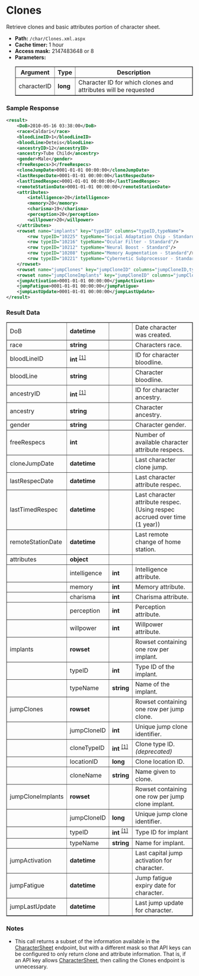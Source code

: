 # Clones
Retrieve clones and basic attributes portion of character sheet.

* __Path:__ ``/char/Clones.xml.aspx``
* __Cache timer:__ 1 hour
* __Access mask:__ 2147483648 or 8
* __Parameters:__
    <table border="1">
        <tbody>
            <tr>
                <th>Argument</th>
                <th>Type</th>
                <th>Description</th>
            </tr>
            <tr>
                <td>characterID</td>
                <td><strong>long</strong></td>
                <td>Character ID for which clones and attributes  will be requested</td>
            </tr>
        </tbody>
    </table>

### Sample Response

```xml
<result>
    <DoB>2010-05-16 03:38:00</DoB>
    <race>Caldari</race>
    <bloodLineID>1</bloodLineID>
    <bloodLine>Deteis</bloodLine>
    <ancestryID>12</ancestryID>
    <ancestry>Tube Child</ancestry>
    <gender>Male</gender>
    <freeRespecs>3</freeRespecs>
    <cloneJumpDate>0001-01-01 00:00:00</cloneJumpDate>
    <lastRespecDate>0001-01-01 00:00:00</lastRespecDate>
    <lastTimedRespec>0001-01-01 00:00:00</lastTimedRespec>
    <remoteStationDate>0001-01-01 00:00:00</remoteStationDate>
    <attributes>
        <intelligence>20</intelligence>
        <memory>20</memory>
        <charisma>19</charisma>
        <perception>20</perception>
        <willpower>20</willpower>
    </attributes>
    <rowset name="implants" key="typeID" columns="typeID,typeName">
        <row typeID="10225" typeName="Social Adaptation Chip - Standard"/>
        <row typeID="10216" typeName="Ocular Filter - Standard"/>
        <row typeID="10212" typeName="Neural Boost - Standard"/>
        <row typeID="10208" typeName="Memory Augmentation - Standard"/>
        <row typeID="10221" typeName="Cybernetic Subprocessor - Standard"/>
    </rowset>
    <rowset name="jumpClones" key="jumpCloneID" columns="jumpCloneID,typeID,locationID,cloneName"/>
    <rowset name="jumpCloneImplants" key="jumpCloneID" columns="jumpCloneID,typeID,typeName"/>
    <jumpActivation>0001-01-01 00:00:00</jumpActivation>
    <jumpFatigue>0001-01-01 00:00:00</jumpFatigue>
    <jumpLastUpdate>0001-01-01 00:00:00</jumpLastUpdate>
</result>
```

### Result Data

<table border="1">
    <tbody>
        <tr>
            <td>DoB</td>
            <td><strong>datetime</strong></td>
            <td></td>
            <td>Date character was created.</td>
        </tr>
        <tr>
            <td>race</td>
            <td><strong>string</strong></td>
            <td></td>
            <td>Characters race.</td>
        </tr>
        <tr>
            <td>bloodLineID</td>
            <td nowrap>
                <strong>int</strong>
                <sup>
                    <a href="../../sde/mssql/mssql_chrBloodlines.html">[1]</a>
                </sup>
            </td>
            <td></td>
            <td>ID for character bloodline.</td>
        </tr>
        <tr>
            <td>bloodLine</td>
            <td><strong>string</strong></td>
            <td></td>
            <td>Character bloodline.</td>
        </tr>
        <tr>
            <td>ancestryID</td>
            <td nowrap>
                <strong>int</strong>
                <sup>
                    <a href="../../sde/mssql/mssql_chrAncestries.html">[1]</a>
                </sup>
            </td>
            <td></td>
            <td>ID for character ancestry.</td>
        </tr>
        <tr>
            <td>ancestry</td>
            <td><strong>string</strong></td>
            <td></td>
            <td>Character ancestry.</td>
        </tr>
        <tr>
            <td>gender</td>
            <td><strong>string</strong></td>
            <td></td>
            <td>Character gender.</td>
        </tr>
        <tr>
            <td>freeRespecs</td>
            <td><strong>int</strong></td>
            <td></td>
            <td>Number of available character attribute respecs.</td>
        </tr>
        <tr>
            <td>cloneJumpDate</td>
            <td><strong>datetime</strong></td>
            <td></td>
            <td>Last character clone jump.</td>
        </tr>
        <tr>
            <td>lastRespecDate</td>
            <td><strong>datetime</strong></td>
            <td></td>
            <td>Last character attribute respec.</td>
        </tr>
        <tr>
            <td>lastTimedRespec</td>
            <td><strong>datetime</strong></td>
            <td></td>
            <td>Last character attribute respec. (Using respec accrued over time (1 year))</td>
        </tr>
        <tr>
            <td>remoteStationDate</td>
            <td><strong>datetime</strong></td>
            <td></td>
            <td>Last remote change of home station.</td>
        </tr>
        <tr>
            <td>attributes</td>
            <td><strong>object</strong></td>
            <td></td>
            <td></td>
        </tr>
        <tr>
            <td></td>
            <td>intelligence</td>
            <td><strong>int</strong></td>
            <td>Intelligence attribute.</td>
        </tr>
        <tr>
            <td></td>
            <td>memory</td>
            <td><strong>int</strong></td>
            <td>Memory attribute.</td>
        </tr>
        <tr>
            <td></td>
            <td>charisma</td>
            <td><strong>int</strong></td>
            <td>Charisma attribute.</td>
        </tr>
        <tr>
            <td></td>
            <td>perception</td>
            <td><strong>int</strong></td>
            <td>Perception attribute.</td>
        </tr>
        <tr>
            <td></td>
            <td>willpower</td>
            <td><strong>int</strong></td>
            <td>Willpower attribute.</td>
        </tr>
        <tr>
            <td>implants</td>
            <td><strong>rowset</strong></td>
            <td></td>
            <td>Rowset containing one row per implant.</td>
        </tr>
        <tr>
            <td></td>
            <td>typeID</td>
            <td><strong>int</strong></td>
            <td>Type ID of the implant.</td>
        </tr>
        <tr>
            <td></td>
            <td>typeName</td>
            <td><strong>string</strong></td>
            <td>Name of the implant.</td>
        </tr>
        <tr>
            <td>jumpClones</td>
            <td><strong>rowset</strong></td>
            <td></td>
            <td>Rowset containing one row per jump clone.</td>
        </tr>
        <tr>
            <td></td>
            <td>jumpCloneID</td>
            <td><strong>int</strong></td>
            <td>Unique jump clone identifier.</td>
        </tr>
        <tr>
            <td></td>
            <td>cloneTypeID</td>
            <td nowrap>
                <strong>int</strong>
                <sup>
                    <a href="../../sde/yaml/yaml_typeIDs.html">[1]</a>
                </sup>
            </td>
            <td>Clone type ID. <em>(deprecated)<em></td>
        </tr>
        <tr>
            <td></td>
            <td>locationID</td>
            <td><strong>long</strong></td>
            <td>Clone location ID.</td>
        </tr>
        <tr>
            <td></td>
            <td>cloneName</td>
            <td><strong>string</strong></td>
            <td>Name given to clone.</td>
        </tr>
        <tr>
            <td>jumpCloneImplants</td>
            <td><strong>rowset</strong></td>
            <td></td>
            <td>Rowset containing one row per jump clone implant.</td>
        </tr>
        <tr>
            <td></td>
            <td>jumpCloneID</td>
            <td><strong>long</strong></td>
            <td>Unique jump clone identifier.</td>
        </tr>
        <tr>
            <td></td>
            <td>typeID</td>
            <td nowrap>
                <strong>int</strong>
                <sup>
                    <a href="../../sde/yaml/yaml_typeIDs.html">[1]</a>
                </sup>
            </td>
            <td>Type ID for implant</td>
        </tr>
        <tr>
            <td></td>
            <td>typeName</td>
            <td><strong>string</strong></td>
            <td>Name for implant.</td>
        </tr>
        <tr>
            <td>jumpActivation</td>
            <td><strong>datetime</strong></td>
            <td></td>
            <td>Last capital jump activation for character.</td>
        </tr>
        <tr>
            <td>jumpFatigue</td>
            <td><strong>datetime</strong></td>
            <td></td>
            <td>Jump fatigue expiry date for character.</td>
        </tr>
        <tr>
            <td>jumpLastUpdate</td>
            <td><strong>datetime</strong></td>
            <td></td>
            <td>Last jump update for character.</td>
        </tr>
    </tbody>
</table>

### Notes

* This call returns a subset of the information available in the <a href="../char_charactersheet.html">CharacterSheet</a> endpoint, but with a different mask so that API keys can be configured to only return clone and attribute information.  That is, if an API key allows <a href="../char_charactersheet.html">CharacterSheet</a>, then calling the Clones endpoint is unnecessary.

